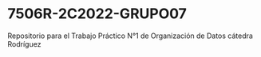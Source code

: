 # 7506R-2C2022-GRUPO07
Repositorio para el Trabajo Práctico N°1 de Organización de Datos cátedra Rodríguez
